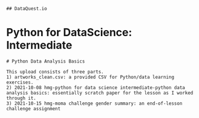 	## DataQuest.io
  # Python for DataScience: Intermediate
	# Python Data Analysis Basics
	
	This upload consists of three parts.
	1) artworks_clean.csv: a provided CSV for Python/data learning exercises.
	2) 2021-10-08 hmg-python for data science intermediate-python data analysis basics: essentially scratch paper for the lesson as I worked through it.
	3) 2021-10-15 hmg-moma challenge gender summary: an end-of-lesson challenge assignment
